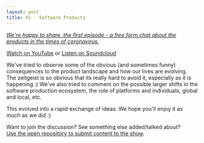 ```yaml
---
layout: post
title: 01 - Software Products
---
```


[*We're happy to share, the first episode - a free form chat about the products in the times of coronavirus.*](https://www.love4src.com/episodes/01SoftwareProducts.mp3)

[Watch on YouTube](https://youtu.be/ZmLPmH_pcR8) or [Listen on Soundcloud](https://soundcloud.com/love4src/01-software-products) 

We've tried to observe some of the obvious (and sometimes funny) consequences to the product landscape and how our
lives are evolving. The zeitgeist is so obvious that its really hard to avoid it, especially as it is happening :)
We've also tried to comment on the possible larger shifts in the software production ecosystem, the role of platforms 
and individuals, global and local, etc.   

This evolved into a rapid exchange of ideas. We hope you'll enjoy it as much as we did :)


Want to join the discussion? See something else added/talked about?<br/>
[Use the open repository to submit content to the show](https://github.com/Y-Experiment/love4src).